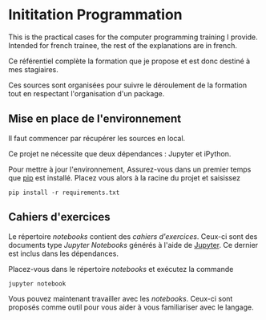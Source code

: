 # Inititation Programmation

This is the practical cases for the computer programming training I provide. Intended for french
trainee, the rest of the explanations are in french.

Ce référentiel complète la formation que je propose et est donc destiné à
mes stagiaires. 

Ces sources sont organisées pour suivre le déroulement de la formation tout en
respectant l'organisation d'un package.

## Mise en place de l'environnement
Il faut commencer par récupérer les sources en local.

Ce projet ne nécessite que deux dépendances : Jupyter et iPython.

Pour mettre à jour l'environnement, Assurez-vous dans un premier temps que
[pip](https://pypi.python.org/pypi/pip) est installé. Placez vous alors à la
racine du projet et saisissez

```
pip install -r requirements.txt
```

## Cahiers d'exercices
Le répertoire *notebooks* contient des *cahiers d'exercices*. Ceux-ci sont
des documents type *Jupyter Notebooks* générés à l'aide de
[Jupyter](http://jupyter.org/). Ce dernier est inclus dans les dépendances.
 
Placez-vous dans le répertoire *notebooks* et exécutez la commande

```
jupyter notebook
```

Vous pouvez maintenant travailler avec les *notebooks*. Ceux-ci sont proposés
comme outil pour vous aider à vous familiariser avec le langage.
